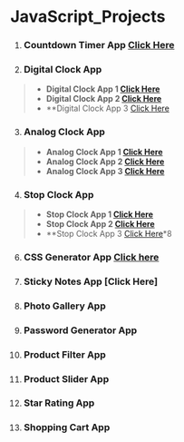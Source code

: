# JavaScript_Projects

1. ### Countdown Timer App **[Click Here](https://gokulsankar-21.github.io/JavaScript_Projects/01_Countdown_Timer_App/)**

2. ### Digital Clock App 

> - **Digital Clock App 1 [Click Here](https://gokulsankar-21.github.io/JavaScript_Projects/02_Digital_Clock_App/digital-clock-app-1/)**
> - **Digital Clock App 2 [Click Here](https://gokulsankar-21.github.io/JavaScript_Projects/02_Digital_Clock_App/digital-clock-app-2/)**
> - **Digital Clock App 3 [Click Here](https://gokulsankar-21.github.io/JavaScript_Projects/02_Digital_Clock_App/digital-clock-task-app/)

3. ### Analog Clock App

> - **Analog Clock App 1 [Click Here](https://gokulsankar-21.github.io/JavaScript_Projects/03_Analog_Clock_App/analog-clock-app-1/)**
> - **Analog Clock App 2 [Click Here](https://gokulsankar-21.github.io/JavaScript_Projects/03_Analog_Clock_App/analog-clock-app-2/)**
> - **Analog Clock App 3 [Click Here](https://gokulsankar-21.github.io/JavaScript_Projects/03_Analog_Clock_App/analog-clock-task-app/)**

4. ### Stop Clock App

> - **Stop Clock App 1 [Click Here](https://gokulsankar-21.github.io/JavaScript_Projects/04_Stop_Clock_App/stop-clock-app-1/)**
> - **Stop Clock App 2 [Click Here](https://gokulsankar-21.github.io/JavaScript_Projects/04_Stop_Clock_App/stop-clock-app-2/)**
> - **Stop Clock App 3 [Click Here](https://gokulsankar-21.github.io/JavaScript_Projects/04_Stop_Clock_App/stop-clock-task-app/)*8


6. ### CSS Generator App **[Click here](https://gokulsankar-21.github.io/JavaScript_Projects/04_Stop_Clock_App/stop-clock-app-1/)** 

7. ### Sticky Notes App **[Click Here]**

8. ### Photo Gallery App

9. ### Password Generator App

10. ### Product Filter App

11. ### Product Slider App

12. ### Star Rating App

13. ### Shopping Cart App
